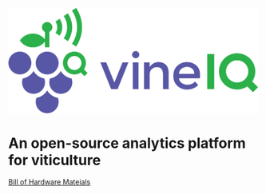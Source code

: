 <a href="https://blog.vineiq.io"><img src="vineiq-logo.png" width='500'></a>
# An open-source analytics platform for viticulture

[Bill of Hardware Mateials](BOM.md)